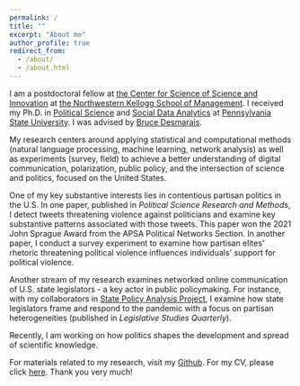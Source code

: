 ```yaml
---
permalink: /
title: ""
excerpt: "About me"
author_profile: true
redirect_from: 
  - /about/
  - /about.html
---
```


I am a postdoctoral fellow at [the Center for Science of Science and Innovation](https://www.kellogg.northwestern.edu/research/science-of-science.aspx) at [the Northwestern Kellogg School of Management](https://www.kellogg.northwestern.edu). I received my Ph.D. in [Political Science](https://polisci.la.psu.edu) and [Social Data Analytics](https://soda.la.psu.edu) at [Pennsylvania State University](https://www.psu.edu). I was advised by [Bruce Desmarais](http://brucedesmarais.com).

My research centers around applying statistical and computational methods (natural language processing, machine learning, network analysis) as well as experiments (survey, field) to achieve a better understanding of digital communication, polarization, public policy, and the intersection of science and politics, focused on the United States. 

One of my key substantive interests lies in contentious partisan politics in the U.S. In one paper, published in _Political Science Research and Methods_, I detect tweets threatening violence against politicians and examine key substantive patterns associated with those tweets. This paper won the 2021 John Sprague Award from the APSA Political Networks Section. In another paper, I conduct a survey experiment to examine how partisan elites' rhetoric threatening political violence influences individuals' support for political violence.

Another stream of my research examines networked online communication of U.S. state legislators - a key actor in public policymaking. For instance, with my collaborators in [State Policy Analysis Project](https://sites.psu.edu/spap/), I examine how state legislators frame and respond to the pandemic with a focus on partisan heterogeneities (published in _Legislative Studies Quarterly_).  

Recently, I am working on how politics shapes the development and spread of scientific knowledge.

For materials related to my research, visit my [Github](https://github.com/taegyoon-kim). For my CV, please click [here](https://github.com/taegyoon-kim/taegyoon-kim.github.io/blob/master/files/curriculum_vitae_ap.pdf). Thank you very much!
